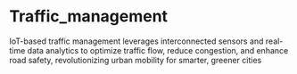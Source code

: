 # Traffic_management
IoT-based traffic management leverages interconnected sensors and real-time data analytics to optimize traffic flow, reduce congestion, and enhance road safety, revolutionizing urban mobility for smarter, greener cities
